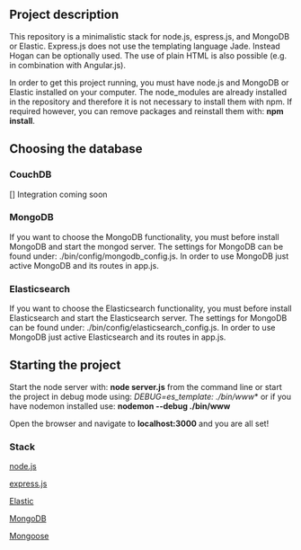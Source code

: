 ## Project description
This repository is a minimalistic stack for node.js, espress.js, and MongoDB or Elastic. Express.js does not use the templating language Jade. Instead Hogan can be optionally used. The use of plain HTML is also possible (e.g. in combination with Angular.js).

In order to get this project running, you must have node.js and MongoDB or Elastic installed on your computer. The node_modules are already installed in the repository and therefore it is not necessary to install them with npm. If required however, you can remove packages and reinstall them with: **npm install**.

## Choosing the database

### CouchDB
[] Integration coming soon

### MongoDB
If you want to choose the MongoDB functionality, you must before install MongoDB and start the mongod server. The settings for MongoDB can be found under: ./bin/config/mongodb_config.js. In order to use MongoDB just active MongoDB and its routes in app.js.

### Elasticsearch
If you want to choose the Elasticsearch functionality, you must before install Elasticsearch and start the Elasticsearch server.
The settings for MongoDB can be found under: ./bin/config/elasticsearch_config.js.
In order to use MongoDB just active Elasticsearch and its routes in app.js.

## Starting the project
Start the node server with: **node server.js** from the command line or start the project in debug mode using: **DEBUG=es_template:* ./bin/www** or if you have nodemon installed use: **nodemon --debug ./bin/www**

Open the browser and navigate to **localhost:3000** and you are all set!

### Stack

[node.js](http://nodejs.org/)

[express.js](http://expressjs.com)

[Elastic](http://elastic.co)

[MongoDB](http://mongodb.org)

[Mongoose](http://mongoosejs.com/)